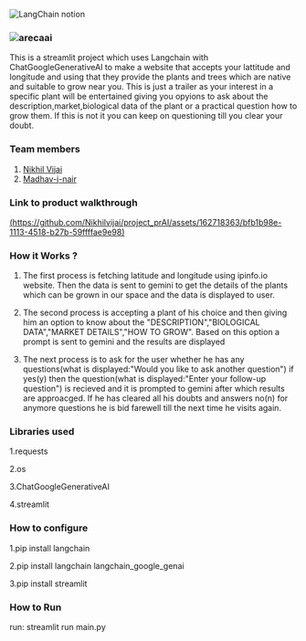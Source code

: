 

![LangChain notion](https://github.com/TH-Activities/saturday-hack-night-template/assets/117498997/af58a18d-932c-4ee7-870b-20820cfa3f3f)




### ![arecaai](https://github.com/Nikhilvijai/project_prAI/assets/146342079/d15b1134-551b-4009-97fd-ef53dde62cb5)

This is a streamlit project which uses Langchain with ChatGoogleGenerativeAI to make a website that accepts your lattitude and longitude and using that they provide the plants and trees which are native and suitable to grow near you. This is just a trailer as your interest in a specific plant will be entertained giving you opyions to ask about the description,market,biological data of the plant or a practical question how to grow them. If this is not it you can keep on questioning till you clear your doubt.
### Team members
1. [Nikhil Vijai](https://github.com/Nikhilvijai)
2. [Madhav-j-nair](https://github.com/madhav-j-nair)
### Link to product walkthrough
[(https://github.com/Nikhilvijai/project_prAI/assets/162718363/bfb1b98e-1113-4518-b27b-59ffffae9e98)](LinkHere)
### How it Works ?

1. The first process is fetching latitude and longitude using ipinfo.io website. Then the data is sent to gemini to get the details of the plants which can be grown in our space and the data is displayed to user.

2. The second process is accepting a plant of his choice and then giving him an option to know about the "DESCRIPTION","BIOLOGICAL DATA","MARKET DETAILS","HOW TO GROW". Based on this option a prompt is sent to gemini and the results are displayed

3. The next process is to ask for the user whether he has any questions(what is displayed:"Would you like to ask another question") if yes(y) then the question(what is displayed:"Enter your follow-up question") is recieved and it is prompted to gemini after which results are approacged. If he has cleared all his doubts and answers no(n) for anymore questions he is bid farewell till the next time he visits again.
   
### Libraries used
1.requests

2.os

3.ChatGoogleGenerativeAI

4.streamlit

### How to configure
1.pip install langchain

2.pip install langchain langchain_google_genai

3.pip install streamlit

### How to Run
run:
streamlit run main.py
